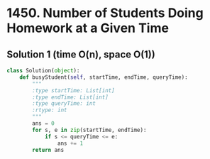 # 1450. Number of Students Doing Homework at a Given Time

## Solution 1 (time O(n), space O(1))

```python
class Solution(object):
    def busyStudent(self, startTime, endTime, queryTime):
        """
        :type startTime: List[int]
        :type endTime: List[int]
        :type queryTime: int
        :rtype: int
        """
        ans = 0
        for s, e in zip(startTime, endTime):
            if s <= queryTime <= e:
                ans += 1
        return ans
```
